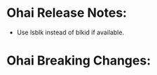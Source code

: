 <!---
This file is reset every time a new release is done. The contents of this file are for the currently unreleased version.

Example Note:

## Example Heading
Details about the thing that changed that needs to get included in the Release Notes in markdown.
-->
# Ohai Release Notes:

* Use lsblk instead of blkid if available.


# Ohai Breaking Changes:
